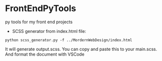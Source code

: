 # FrontEndPyTools
py tools for my front end projects

* SCSS generator from index.html file:

```shell script
python scss_generator.py -f ../MordernWebDesign/index.html
```

It will generate output.scss. You can copy and paste this to your main.scss. And format the document with VSCode